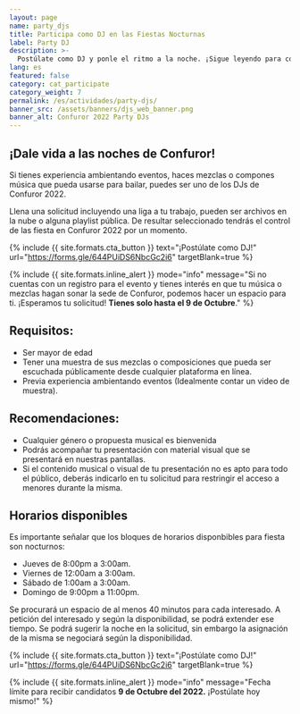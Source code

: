 ```yaml
---
layout: page
name: party_djs
title: Participa como DJ en las Fiestas Nocturnas
label: Party DJ
description: >-
  Postúlate como DJ y ponle el ritmo a la noche. ¡Sigue leyendo para conocer más!
lang: es
featured: false
category: cat_participate
category_weight: 7
permalink: /es/actividades/party-djs/
banner_src: /assets/banners/djs_web_banner.png
banner_alt: Confuror 2022 Party DJs
---
```


## ¡Dale vida a las noches de Confuror!

Si tienes experiencia ambientando eventos, haces mezclas o compones música que pueda usarse para bailar, puedes ser uno de los DJs de Confuror 2022.

Llena una solicitud incluyendo una liga a tu trabajo, pueden ser archivos en la nube o alguna playlist pública. De resultar seleccionado tendrás el control de las fiesta en Confuror 2022 por un momento.

{%
  include {{ site.formats.cta_button }}
  text="¡Postúlate como DJ!"
  url="https://forms.gle/644PUiDS6NbcGc2i6"
  targetBlank=true
%}

{%
    include {{ site.formats.inline_alert }}
    mode="info"
    message="Si no cuentas con un registro para el evento y tienes interés en que tu música o mezclas hagan sonar la sede de Confuror, podemos hacer un espacio para ti. ¡Esperamos tu solicitud! <strong>Tienes solo hasta el 9 de Octubre</strong>."
%}

## Requisitos:
- Ser mayor de edad
- Tener una muestra de sus mezclas o composiciones que pueda ser escuchada públicamente desde cualquier plataforma en línea.
- Previa experiencia ambientando eventos (Idealmente contar un video de muestra).

## Recomendaciones:
- Cualquier género o propuesta musical es bienvenida
- Podrás acompañar tu presentación con material visual que se presentará en nuestras pantallas.
- Si el contenido musical o visual de tu presentación no es apto para todo el público, deberás indicarlo en tu solicitud para restringir el acceso a menores durante la misma.

## Horarios disponibles
Es importante señalar que los bloques de horarios disponbibles para fiesta son nocturnos:

- Jueves de 8:00pm a 3:00am.
- Viernes de 12:00am a 3:00am.
- Sábado de 1:00am a 3:00am.
- Domingo de 9:00pm a 11:00pm.

Se procurará un espacio de al menos 40 minutos para cada interesado. A petición del interesado y según la disponibilidad, se podrá extender ese tiempo. Se podrá sugerir la noche en la solicitud, sin embargo la asignación de la misma se negociará según la disponibilidad.

{%
  include {{ site.formats.cta_button }}
  text="¡Postúlate como DJ!"
  url="https://forms.gle/644PUiDS6NbcGc2i6"
  targetBlank=true
%}

{%
    include {{ site.formats.inline_alert }}
    mode="info"
    message="Fecha límite para recibir candidatos <strong>9 de Octubre del 2022.</strong> ¡Postúlate hoy mismo!"
%}